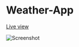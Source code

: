 # Weather-App

[Live view](https://l2oukmane.github.io/Weather-App/)

![Screenshot](https://i.postimg.cc/gkJgtbBf/2024-09-01-23-32-31.png)
